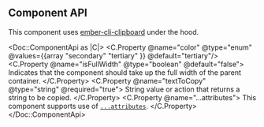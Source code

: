 ## Component API

This component uses [ember-cli-clipboard](https://github.com/jkusa/ember-cli-clipboard) under the hood.

<Doc::ComponentApi as |C|>
  <C.Property @name="color" @type="enum" @values={{array "secondary" "tertiary" }} @default="tertiary"/>
  <C.Property @name="isFullWidth" @type="boolean" @default="false">
    Indicates that the component should take up the full width of the parent container.
  </C.Property>
  <C.Property @name="textToCopy" @type="string" @required="true">
    String value or action that returns a string to be copied.
  </C.Property>
  <C.Property @name="...attributes">
    This component supports use of [`...attributes`](https://guides.emberjs.com/release/in-depth-topics/patterns-for-components/#toc_attribute-ordering).
  </C.Property>
</Doc::ComponentApi>
